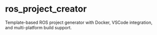 # ros_project_creator
Template-based ROS project generator with Docker, VSCode integration, and multi-platform build support.

